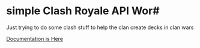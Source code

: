 # simple Clash Royale API Wor#

Just trying to do some clash stuff to help the clan create decks in clan wars

[Documentation is Here](https://docs.royaleapi.com/#/)
